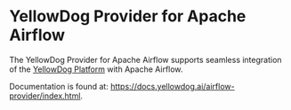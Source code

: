 # YellowDog Provider for Apache Airflow

The YellowDog Provider for Apache Airflow supports seamless integration of the [YellowDog Platform](https://yellowdog.ai) with Apache Airflow.

Documentation is found at: https://docs.yellowdog.ai/airflow-provider/index.html.

